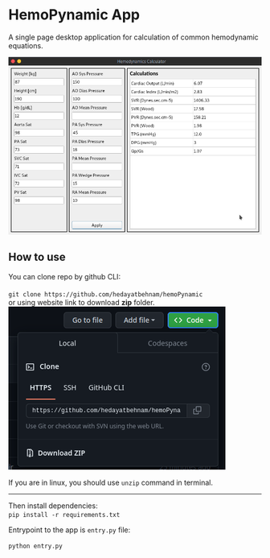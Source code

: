 # HemoPynamic App
A single page desktop application for calculation of common hemodynamic equations.

![App main window](images/hemoPynamic.png "HemoPy GUI")  

## How to use
You can clone repo by github CLI:
\
\
`git clone https://github.com/hedayatbehnam/hemoPynamic`    
or using website link to download **zip** folder.    
![zip download image](images/zip_download.png "zip download")  
  

If you are in linux, you should use `unzip` command in terminal.  
___
  
Then install dependencies:    
`pip install -r requirements.txt`    


Entrypoint to the app is `entry.py` file:    

`python entry.py`    
